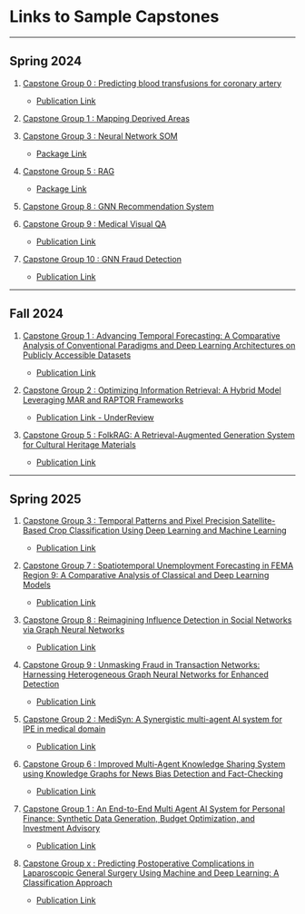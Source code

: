 # Links to Sample Capstones


----

## Spring  2024


1. [Capstone Group 0 : Predicting blood transfusions for coronary artery]()

    - [Publication Link](https://link.springer.com/article/10.1007/s00521-024-10309-9)

2. [Capstone Group 1 : Mapping Deprived Areas](https://github.com/akhil97/Capstone-Group1)

3. [Capstone Group 3 : Neural Network SOM](https://github.com/amir-jafari/SOM)

   - [Package Link](https://pypi.org/project/NNSOM/)

4. [Capstone Group 5 : RAG](https://github.com/arjbingly/grag)

   - [Package Link](https://pypi.org/project/grag/)

5. [Capstone Group 8 : GNN Recommendation System](https://github.com/twallett/DynamicRecSys)

6. [Capstone Group 9 : Medical Visual QA](https://github.com/KumarAditya98/Medical-Visual-Question-Answering-using-Multimodal-Fusion)

    - [Publication Link](https://link.springer.com/article/10.1007/s00521-024-10318-8)

7. [Capstone Group 10 : GNN Fraud Detection](https://github.com/ChiragLakhanpal/Leveraging-Graph-Based-Learning-for-Enhanced-Fraud-Detection)
    
    - [Publication Link](https://link.springer.com/article/10.1007/s00521-024-10397-7?utm_source=rct_congratemailt&utm_medium=email&utm_campaign=nonoa_20240917&utm_content=10.1007%2Fs00521-024-10397-7)


----

## Fall 2024


1. [Capstone Group 1 : Advancing Temporal Forecasting: A Comparative Analysis of Conventional Paradigms and Deep Learning Architectures on Publicly Accessible Datasets](https://github.com/hslgao4/Capstone-Group-1)

    - [Publication Link](https://link.springer.com/article/10.1007/s00521-025-11324-0)

2. [Capstone Group 2 : Optimizing Information Retrieval: A Hybrid Model Leveraging MAR and RAPTOR Frameworks](https://github.com/Akamemz/MAR-RAPTOR-hybrid-model)

    - [Publication Link - UnderReview]()

3. [Capstone Group 5 : FolkRAG: A Retrieval-Augmented Generation System for Cultural Heritage Materials](https://github.com/GWU-MS-DS/Capstone)

    - [Publication Link](https://link.springer.com/article/10.1007/s00521-025-11455-4)
----

## Spring 2025
1. [Capstone Group 3 : Temporal Patterns and Pixel Precision Satellite-Based Crop Classification Using Deep Learning and Machine Learning](https://github.com/DishaKacha7/Capstone_Group_3/tree/main)

    - [Publication Link]()
   
2. [Capstone Group 7 : Spatiotemporal Unemployment Forecasting in FEMA Region 9: A Comparative Analysis of Classical and Deep Learning Models](https://github.com/KhushJShah/Group-7-PDFM)

    - [Publication Link]()

3. [Capstone Group 8 : Reimagining Influence Detection in Social Networks via Graph Neural Networks](https://github.com/KanishkGoel1999/Group-8-Capstone-)

    - [Publication Link]()

4. [Capstone Group 9 : Unmasking Fraud in Transaction Networks: Harnessing Heterogeneous Graph Neural Networks for Enhanced Detection](https://github.com/KanishkGoel1999/Capstone_project_Kanishk_Goel)

    - [Publication Link]()

5. [Capstone Group 2 : MediSyn: A Synergistic multi-agent AI system for IPE in medical domain](https://github.com/parv-bhargava/MediSyn)

    - [Publication Link]()

6. [Capstone Group 6 : Improved Multi-Agent Knowledge Sharing System using Knowledge Graphs for News Bias Detection and Fact-Checking](https://github.com/Modupeolawuraola/Multi-Agent-System-with-Knowledge-Sharing-For-News-Evaluation)

    - [Publication Link]()

7. [Capstone Group 1 : An End-to-End Multi Agent AI System for Personal Finance: Synthetic Data Generation, Budget Optimization, and Investment Advisory](https://github.com/aman-jaglan/Capstone_Project)

    - [Publication Link]()

8. [Capstone Group x : Predicting Postoperative Complications in Laparoscopic General Surgery Using Machine and Deep Learning: A Classification Approach]()

    - [Publication Link]()





